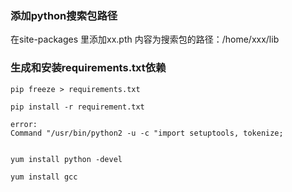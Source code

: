 ### 添加python搜索包路径
在site-packages 里添加xx.pth
内容为搜索包的路径：/home/xxx/lib

### 生成和安装requirements.txt依赖
```
pip freeze > requirements.txt

pip install -r requirement.txt

error:
Command "/usr/bin/python2 -u -c "import setuptools, tokenize;


yum install python -devel

yum install gcc


```
